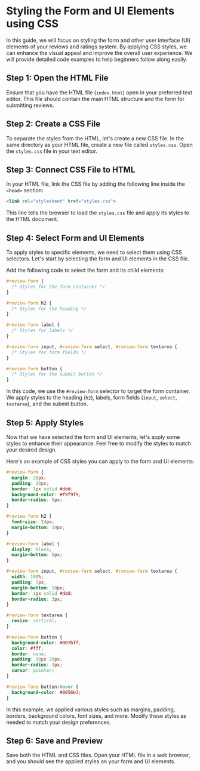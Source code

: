 # Styling the Form and UI Elements using CSS

In this guide, we will focus on styling the form and other user interface (UI) elements of your reviews and ratings system. By applying CSS styles, we can enhance the visual appeal and improve the overall user experience. We will provide detailed code examples to help beginners follow along easily.

## Step 1: Open the HTML File

Ensure that you have the HTML file (`index.html`) open in your preferred text editor. This file should contain the main HTML structure and the form for submitting reviews.

## Step 2: Create a CSS File

To separate the styles from the HTML, let's create a new CSS file. In the same directory as your HTML file, create a new file called `styles.css`. Open the `styles.css` file in your text editor.

## Step 3: Connect CSS File to HTML

In your HTML file, link the CSS file by adding the following line inside the `<head>` section:

```html
<link rel="stylesheet" href="styles.css">
```

This line tells the browser to load the `styles.css` file and apply its styles to the HTML document.

## Step 4: Select Form and UI Elements

To apply styles to specific elements, we need to select them using CSS selectors. Let's start by selecting the form and UI elements in the CSS file.

Add the following code to select the form and its child elements:

```css
#review-form {
  /* Styles for the form container */
}

#review-form h2 {
  /* Styles for the heading */
}

#review-form label {
  /* Styles for labels */
}

#review-form input, #review-form select, #review-form textarea {
  /* Styles for form fields */
}

#review-form button {
  /* Styles for the submit button */
}
```

In this code, we use the `#review-form` selector to target the form container. We apply styles to the heading (`h2`), labels, form fields (`input`, `select`, `textarea`), and the submit button.

## Step 5: Apply Styles

Now that we have selected the form and UI elements, let's apply some styles to enhance their appearance. Feel free to modify the styles to match your desired design.

Here's an example of CSS styles you can apply to the form and UI elements:

```css
#review-form {
  margin: 20px;
  padding: 20px;
  border: 1px solid #ddd;
  background-color: #f9f9f9;
  border-radius: 5px;
}

#review-form h2 {
  font-size: 24px;
  margin-bottom: 10px;
}

#review-form label {
  display: block;
  margin-bottom: 5px;
}

#review-form input, #review-form select, #review-form textarea {
  width: 100%;
  padding: 5px;
  margin-bottom: 10px;
  border: 1px solid #ddd;
  border-radius: 3px;
}

#review-form textarea {
  resize: vertical;
}

#review-form button {
  background-color: #007bff;
  color: #fff;
  border: none;
  padding: 10px 20px;
  border-radius: 3px;
  cursor: pointer;
}

#review-form button:hover {
  background-color: #0056b3;
}
```

In this example, we applied various styles such as margins, padding, borders, background colors, font sizes, and more. Modify these styles as needed to match your design preferences.

## Step 6: Save and Preview

Save both the HTML and CSS files. Open your HTML file in a web browser, and you should see the applied styles on your form and UI elements.

